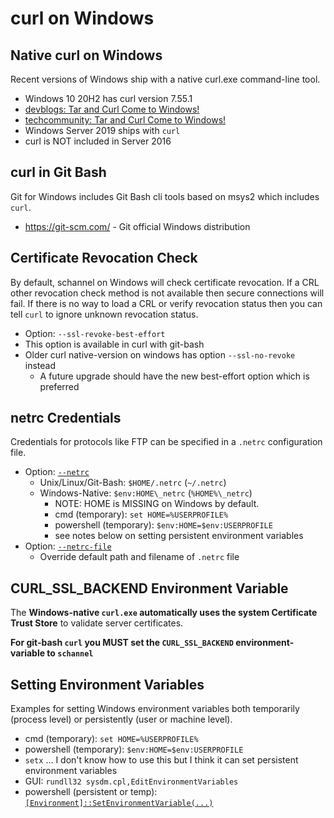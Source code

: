 # curl on Windows

## Native curl on Windows

Recent versions of Windows ship with a native curl.exe command-line tool.

* Windows 10 20H2 has curl version 7.55.1
* [devblogs: Tar and Curl Come to Windows!](https://devblogs.microsoft.com/commandline/tar-and-curl-come-to-windows/)
* [techcommunity: Tar and Curl Come to Windows!](https://techcommunity.microsoft.com/t5/containers/tar-and-curl-come-to-windows/ba-p/382409)
* Windows Server 2019 ships with `curl`
* curl is NOT included in Server 2016

## curl in Git Bash

Git for Windows includes Git Bash cli tools based on msys2 which includes `curl`.

* https://git-scm.com/ - Git official Windows distribution

## Certificate Revocation Check

By default, schannel on Windows will check certificate revocation.
If a CRL other revocation check method is not available then secure connections
will fail. If there is no way to load a CRL or verify revocation status then you
can tell `curl` to ignore unknown revocation status.

* Option: `--ssl-revoke-best-effort`
* This option is available in curl with git-bash
* Older curl native-version on windows has option `--ssl-no-revoke` instead
  * A future upgrade should have the new best-effort option which is preferred

## netrc Credentials

Credentials for protocols like FTP can be specified in a `.netrc` configuration file.

* Option: [`--netrc`](https://curl.se/docs/manpage.html#-n)
  * Unix/Linux/Git-Bash: `$HOME/.netrc` (`~/.netrc`)
  * Windows-Native: `$env:HOME\_netrc` (`%HOME%\_netrc`)
    * NOTE: HOME is MISSING on Windows by default.
    * cmd (temporary): `set HOME=%USERPROFILE%`
    * powershell (temporary): `$env:HOME=$env:USERPROFILE`
    * see notes below on setting persistent environment variables
* Option: [`--netrc-file`](https://curl.se/docs/manpage.html#--netrc-file)
  * Override default path and filename of `.netrc` file

## CURL_SSL_BACKEND Environment Variable

The **Windows-native `curl.exe` automatically uses the system Certificate Trust Store** to validate server certificates.

**For git-bash `curl` you MUST set the `CURL_SSL_BACKEND` environment-variable to `schannel`**

## Setting Environment Variables

Examples for setting Windows environment variables both temporarily (process level) or persistently (user or machine level).

* cmd (temporary): `set HOME=%USERPROFILE%`
* powershell (temporary): `$env:HOME=$env:USERPROFILE`
* `setx` ... I don't know how to use this but I think it can set persistent environment variables
* GUI: `rundll32 sysdm.cpl,EditEnvironmentVariables`
* powershell (persistent or temp): [`[Environment]::SetEnvironmentVariable(...)`](https://docs.microsoft.com/en-us/dotnet/api/system.environment.setenvironmentvariable)
